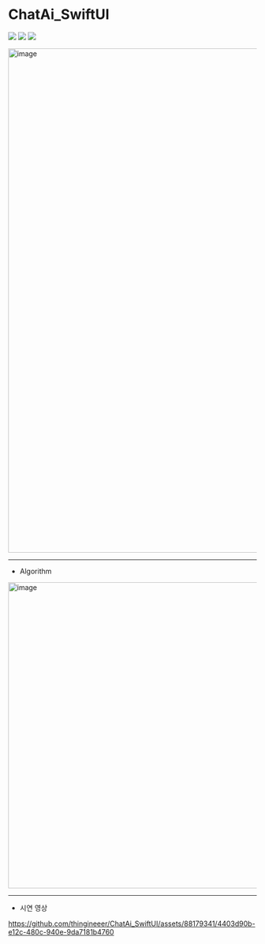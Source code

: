 # ChatAi_SwiftUI

  
<p>
  <img src="https://img.shields.io/badge/SwiftUI-F05138?style=flat-square&logo=Swift&logoColor=white"/>
  <img src="https://img.shields.io/badge/Pytorch-EE4C2C?style=flat-square&logo=Pytorch&logoColor=white"/>
  <img src="https://img.shields.io/badge/Flask-000000?style=flat-square&logo=Flask&logoColor=white"/>
</p>

<img width="1023" alt="image" src="https://user-images.githubusercontent.com/88179341/236662428-e1ca0489-f0e5-497f-a43c-59d7f9b25e03.png">

---

- Algorithm

<img width="621" alt="image" src="https://user-images.githubusercontent.com/88179341/236993875-7d2d15bc-4b91-4931-aea6-519f405de632.png">

---

- 시연 영상


https://github.com/thingineeer/ChatAi_SwiftUI/assets/88179341/4403d90b-e12c-480c-940e-9da7181b4760





